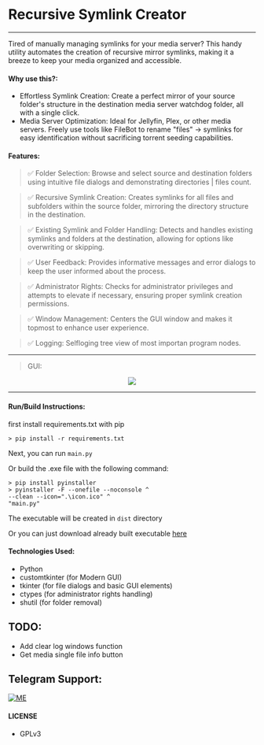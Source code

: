 # Recursive Symlink Creator
---

Tired of manually managing symlinks for your media server? This handy utility automates the creation of recursive mirror symlinks, making it a breeze to keep your media organized and accessible.


#### Why use this?:
* Effortless Symlink Creation: Create a perfect mirror of your source folder's structure in the destination media server watchdog folder, all with a single click.
* Media Server Optimization: Ideal for Jellyfin, Plex, or other media servers. Freely use tools like FileBot to rename "files" -> symlinks for easy identification without sacrificing torrent seeding capabilities.


#### Features:
> ✅ Folder Selection: Browse and select source and destination folders using intuitive file dialogs and demonstrating directories | files count.

> ✅ Recursive Symlink Creation: Creates symlinks for all files and subfolders within the source folder, mirroring the directory structure in the destination.

> ✅ Existing Symlink and Folder Handling: Detects and handles existing symlinks and folders at the destination, allowing for options like overwriting or skipping.

> ✅ User Feedback: Provides informative messages and error dialogs to keep the user informed about the process.

> ✅ Administrator Rights: Checks for administrator privileges and attempts to elevate if necessary, ensuring proper symlink creation permissions.

> ✅ Window Management: Centers the GUI window and makes it topmost to enhance user experience.

> ✅ Logging: Selfloging tree view of most importan program nodes.

---

>GUI:
<p align="center">
<img src="https://telegra.ph/file/954dbde7051f3ae86672e.png">
</p>

---

#### Run/Build Instructions:
first install requirements.txt with pip  
```
> pip install -r requirements.txt
```


Next, you can run `main.py`

Or build the .exe file with the following command:
```
> pip install pyinstaller
> pyinstaller -F --onefile --noconsole ^
--clean --icon=".\icon.ico" ^
"main.py"
```
The executable will be created in `dist` directory

Or you can just download already built executable [here](https://github.com/smyhlin/Recursive-Symlink-Creator/releases)

#### Technologies Used:

* Python
* customtkinter (for Modern GUI)
* tkinter (for file dialogs and basic GUI elements)
* ctypes (for administrator rights handling)
* shutil (for folder removal)

## TODO:
* Add clear log windows function
* Get media single file info button

## Telegram Support:

[![ME](https://img.shields.io/badge/TG-ME-30302f?style=flat&logo=telegram)](https://t.me/s_myhlin)

#### LICENSE
- GPLv3